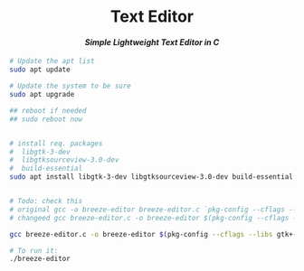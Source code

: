 <div align="center">
  <h1>Text Editor</h1>
  <h4><i>Simple Lightweight Text Editor in C</i></h4>
</div>




```sh
# Update the apt list
sudo apt update

# Update the system to be sure
sudo apt upgrade

## reboot if needed
## sudo reboot now


# install req. packages
#  libgtk-3-dev
#  libgtksourceview-3.0-dev
#  build-essential
sudo apt install libgtk-3-dev libgtksourceview-3.0-dev build-essential


# Todo: check this
# original gcc -o breeze-editor breeze-editor.c `pkg-config --cflags --libs gtk+-3.0 gtksourceview-3.0`
# changeed gcc breeze-editor.c -o breeze-editor $(pkg-config --cflags --libs gtk+-3.0 gtksourceview-3.0)

gcc breeze-editor.c -o breeze-editor $(pkg-config --cflags --libs gtk+-3.0 gtksourceview-3.0)

# To run it:
./breeze-editor
```

